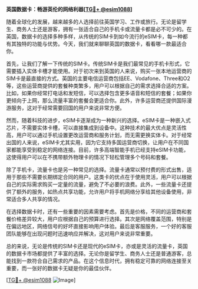 **英国数据卡：畅游英伦的网络利器[[TG💪+ @esim1088](https://t.me/s/esim1088)]**

随着全球化的发展，越来越多的人选择前往英国学习、工作或旅行。无论是留学生、商务人士还是游客，拥有一张适合自己的手机卡或流量卡都是必不可少的。在英国，数据卡的选择多种多样，从传统的SIM卡到如今流行的eSIM卡，每一种都有其独特的功能与优势。今天，我们就来聊聊英国的数据卡，看看哪一款最适合你。

首先，让我们了解一下传统的SIM卡。传统SIM卡是我们最常见的手机卡形式，它需要插入实体卡槽才能使用。对于初次来到英国的人来说，购买一张本地运营商的SIM卡是最直接的方式。英国的主要电信运营商包括EE、Vodafone、Three和O2等，这些运营商提供的套餐种类繁多，用户可以根据自己的需求选择合适的方案。比如，如果你经常打电话和发短信，可以选择包含更多语音和短信的套餐；如果你更倾向于上网，那么流量丰富的套餐会更适合你。此外，许多运营商还提供国际漫游服务，这对于经常需要回国的用户来说非常方便。

然而，随着科技的进步，eSIM卡逐渐成为一种新兴的选择。eSIM卡是一种嵌入式芯片，不需要实体卡槽，可以直接集成到设备中。这种技术的最大优点是灵活性高，用户可以通过手机设置更改运营商和服务计划，而无需更换实体卡。对于经常出国的人来说，eSIM卡尤其实用，因为它支持多国运营商切换，让用户在不同国家都能享受到稳定的网络连接。目前，许多高端智能手机已经支持eSIM卡功能，这使得用户可以在不携带额外物理卡的情况下轻松管理多个号码和套餐。

除了手机卡，流量卡也是另一种常见的选择。流量卡通常以预付费的形式出售，适用于那些不需要长期绑定合同的用户。这类卡的优点在于使用灵活，用户可以根据自己的实际需求购买一定量的流量，避免了不必要的浪费。此外，一些流量卡还提供了额外的服务，如热点共享功能，允许用户将手机网络分享给其他设备使用，非常适合多人共享的情况。

在选择数据卡时，还有一些重要的因素需要考虑。首先是价格，不同的运营商和套餐价格差异较大，用户应根据自己的预算进行选择。其次是网络覆盖范围，特别是在偏远地区，网络信号的好坏直接影响用户体验。最后是客服服务，一个好的客服团队能够在出现问题时迅速响应并解决，这对用户来说非常重要。

总的来说，无论是传统的SIM卡还是现代的eSIM卡，亦或是灵活的流量卡，英国的数据卡市场都提供了丰富的选择。无论你是留学生、商务人士还是普通游客，总能找到一款符合自己需求的产品。在这个信息时代，拥有稳定可靠的网络连接至关重要，而一张好的数据卡无疑是你的最佳伙伴。

[[TG💪+ @esim1088](https://t.me/s/esim1088) ![Image](https://i.postimg.cc/4NQfJmqS/Snipaste-2025-05-13-00-14-12.png)]